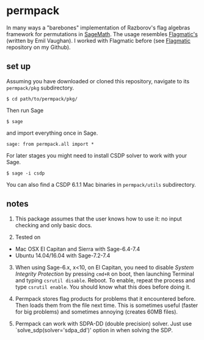# permpack

In many ways a "barebones" implementation of Razborov's flag algebras framework for permutations in
[SageMath](http://sagemath.org). The usage resembles [Flagmatic's](http://flagmatic.org) (written by Emil Vaughan). I worked with Flagmatic before (see [Flagmatic](https://github.com/jsliacan/flagmatic.git)
repository on my Github).

set up
------

Assuming you have downloaded or cloned this repository, navigate to its `permpack/pkg` subdirectory.

    $ cd path/to/permpack/pkg/
  
Then run Sage

    $ sage

and import everything once in Sage.

    sage: from permpack.all import *
  
For later stages you might need to install CSDP solver to work with
your Sage.

    $ sage -i csdp

You can also find a CSDP 6.1.1 Mac binaries in `permpack/utils` subdirectory.

notes
-----
1. This package assumes that the user knows how to use it: no input checking and only basic docs.

2. Tested on

  * Mac OSX El Capitan and Sierra with Sage-6.4-7.4
  * Ubuntu 14.04/16.04 with Sage-7.2-7.4

3. When using Sage-6.x, x<10, on El Capitan, you need to disable *System Integrity Protection* by pressing `cmd+R` on boot, then launching Terminal and typing `csrutil disable`. Reboot. To enable, repeat the process and type `csrutil enable`. You should know what this does before doing it.

4. Permpack stores flag products for problems that it encountered before. Then loads them from the file next time. This is sometimes useful (faster for big problems) and sometimes annoying (creates 60MB files). 

5. Permpack can work with SDPA-DD (double precision) solver. Just use `solve_sdp(solver='sdpa_dd')' option in when solving the SDP.